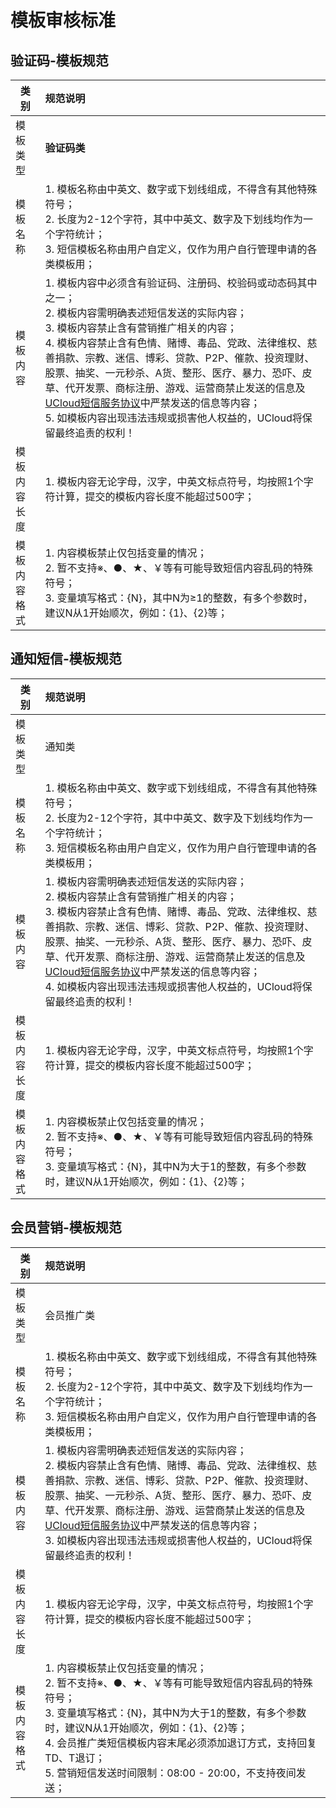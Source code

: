 # 模板审核标准



## 验证码-模板规范

| 类别         | 规范说明                                                     |
| ------------ | :----------------------------------------------------------- |
| 模板类型     | **验证码类**                                                 |
| 模板名称     | 1. 模板名称由中英文、数字或下划线组成，不得含有其他特殊符号；<br>2. 长度为2-12个字符，其中中英文、数字及下划线均作为一个字符统计；<br>3. 短信模板名称由用户自定义，仅作为用户自行管理申请的各类模板用； |
| 模板内容     | 1. 模板内容中必须含有验证码、注册码、校验码或动态码其中之一；<br>2. 模板内容需明确表述短信发送的实际内容；<br>3. 模板内容禁止含有营销推广相关的内容；<br>4. 模板内容禁止含有色情、赌博、毒品、党政、法律维权、慈善捐款、宗教、迷信、博彩、贷款、P2P、催款、投资理财、股票、抽奖、一元秒杀、A货、整形、医疗、暴力、恐吓、皮草、代开发票、商标注册、游戏、运营商禁止发送的信息及[UCloud短信服务协议](usms/introduction/service_level)中严禁发送的信息等内容；<br>5. 如模板内容出现违法违规或损害他人权益的，UCloud将保留最终追责的权利！ |
| 模板内容长度 | 1. 模板内容无论字母，汉字，中英文标点符号，均按照1个字符计算，提交的模板内容长度不能超过500字； |
| 模板内容格式 | 1. 内容模板禁止仅包括变量的情况；<br>2. 暂不支持※、●、★、￥等有可能导致短信内容乱码的特殊符号；<br>3. 变量填写格式：{N}，其中N为≥1的整数，有多个参数时，建议N从1开始顺次，例如：{1}、{2}等； |



## 通知短信-模板规范

| 类别         | 规范说明                                                     |
| ------------ | :----------------------------------------------------------- |
| 模板类型     | 通知类                                                       |
| 模板名称     | 1. 模板名称由中英文、数字或下划线组成，不得含有其他特殊符号；<br>2. 长度为2-12个字符，其中中英文、数字及下划线均作为一个字符统计；<br>3. 短信模板名称由用户自定义，仅作为用户自行管理申请的各类模板用； |
| 模板内容     | 1. 模板内容需明确表述短信发送的实际内容；<br>2. 模板内容禁止含有营销推广相关的内容；<br>3. 模板内容禁止含有色情、赌博、毒品、党政、法律维权、慈善捐款、宗教、迷信、博彩、贷款、P2P、催款、投资理财、股票、抽奖、一元秒杀、A货、整形、医疗、暴力、恐吓、皮草、代开发票、商标注册、游戏、运营商禁止发送的信息及[UCloud短信服务协议](usms/introduction/service_level)中严禁发送的信息等内容；<br>4. 如模板内容出现违法违规或损害他人权益的，UCloud将保留最终追责的权利！ |
| 模板内容长度 | 1. 模板内容无论字母，汉字，中英文标点符号，均按照1个字符计算，提交的模板内容长度不能超过500字； |
| 模板内容格式 | 1. 内容模板禁止仅包括变量的情况；<br>2. 暂不支持※、●、★、￥等有可能导致短信内容乱码的特殊符号；<br>3. 变量填写格式：{N}，其中N为大于1的整数，有多个参数时，建议N从1开始顺次，例如：{1}、{2}等； |



## 会员营销-模板规范

| 类别         | 规范说明                                                     |
| ------------ | :----------------------------------------------------------- |
| 模板类型     | 会员推广类                                                   |
| 模板名称     | 1. 模板名称由中英文、数字或下划线组成，不得含有其他特殊符号；<br>2. 长度为2-12个字符，其中中英文、数字及下划线均作为一个字符统计；<br>3. 短信模板名称由用户自定义，仅作为用户自行管理申请的各类模板用； |
| 模板内容     | 1. 模板内容需明确表述短信发送的实际内容；<br/>2. 模板内容禁止含有色情、赌博、毒品、党政、法律维权、慈善捐款、宗教、迷信、博彩、贷款、P2P、催款、投资理财、股票、抽奖、一元秒杀、A货、整形、医疗、暴力、恐吓、皮草、代开发票、商标注册、游戏、运营商禁止发送的信息及[UCloud短信服务协议](usms/introduction/service_level)中严禁发送的信息等内容；<br>3. 如模板内容出现违法违规或损害他人权益的，UCloud将保留最终追责的权利！ |
| 模板内容长度 | 1. 模板内容无论字母，汉字，中英文标点符号，均按照1个字符计算，提交的模板内容长度不能超过500字； |
| 模板内容格式 | 1. 内容模板禁止仅包括变量的情况；<br>2. 暂不支持※、●、★、￥等有可能导致短信内容乱码的特殊符号；<br>3. 变量填写格式：{N}，其中N为大于1的整数，有多个参数时，建议N从1开始顺次，例如：{1}、{2}等；<br>4. 会员推广类短信模板内容末尾必须添加退订方式，支持回复TD、T退订；<br/>5. 营销短信发送时间限制：08:00 - 20:00，不支持夜间发送； |

